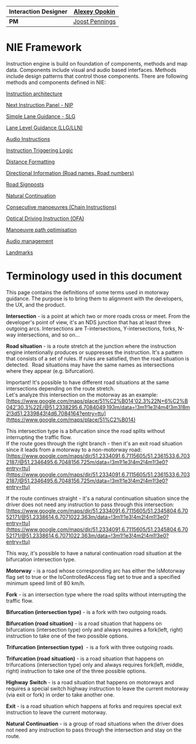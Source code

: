 | **Interaction Designer** | [Alexey Opokin](https://tomtom.atlassian.net/wiki/people/70121:e8cb7861-9079-4b92-b96d-bfe8cd882680?ref=confluence) |
|---|---|
| **PM** | [Joost Pennings](https://tomtom.atlassian.net/wiki/people/712020:a6d50cb1-97be-4a9a-a279-3fbb3e2e1799?ref=confluence) |

NIE Framework
=============

Instruction engine is build on foundation of components, methods and map data. Components include visual and audio based interfaces. Methods include design patterns that control those components. There are following methods and components defined in NIE:  

[Instruction architecture](https://github.com/tomtom-internal/nie-ux-spec/blob/main/Guidance%20Framework%20-%20Methods%20%26%20Components/Instruction%20arhitecture/Instruction_architecture.md)

[Next Instruction Panel - NIP](https://github.com/tomtom-internal/nie-ux-spec/blob/main/Guidance%20Framework%20-%20Methods%20%26%20Components/Next%20Instruction%20panel%20-%20NIP/Next_Instruction_Panel.md)

[Simple Lane Guidance - SLG](https://github.com/tomtom-internal/nie-ux-spec/blob/main/Guidance%20Framework%20-%20Methods%20%26%20Components/Simple%20Lane%20Guidance%20-%20SLG/Simple_Lane_Guidance.md)

[Lane Level Guidance (LLG/LLN)](https://github.com/tomtom-internal/nie-ux-spec/blob/main/Guidance%20Framework%20-%20Methods%20%26%20Components/Lane%20Level%20Guidance%20(LLG%2CLLN)/Lane_Level_Guidance(LLG_LLN).md)

[Audio Instructions](https://github.com/tomtom-internal/nie-ux-spec/blob/main/Guidance%20Framework%20-%20Methods%20%26%20Components/Audio%20Instructions/Audio_Instructions.md)

[Instruction Triggering Logic](https://github.com/tomtom-internal/nie-ux-spec/blob/main/Guidance%20Framework%20-%20Methods%20%26%20Components/Instruction%20Triggering%20Logic/Instruction_Triggering_Logic.md)

[Distance Formatting](https://github.com/tomtom-internal/nie-ux-spec/blob/main/Guidance%20Framework%20-%20Methods%20%26%20Components/Distance%20Fromatting/Distance_Formatting.md)

[Directional Information (Road names, Road numbers)](https://github.com/tomtom-internal/nie-ux-spec/blob/main/Guidance%20Framework%20-%20Methods%20%26%20Components/Directional%20Information%20-%20Road%20names%2C%20Road%20numbers%2C%20Towards%20/Directional_Information-Road-names_Road-numbers_Towards.md)

[Road Signposts](https://github.com/tomtom-internal/nie-ux-spec/blob/main/Guidance%20Framework%20-%20Methods%20%26%20Components/Road%20Signposts/Road_Signposts.md)

[Natural Continuation](https://github.com/tomtom-internal/nie-ux-spec/blob/main/Guidance%20Framework%20-%20Methods%20%26%20Components/Natural%20Continuation%20/Natural_Continuation.md)

[Consecutive manoeuvres (Chain Instructions)](https://github.com/tomtom-internal/nie-ux-spec/blob/main/Guidance%20Framework%20-%20Methods%20%26%20Components/Consecutive%20manoeuvres%20(Chain%20Instructions)/Consecutive_manoeuvres_(Chain_Instructions).md)

[Optical Driving Instruction (OFA)](https://github.com/tomtom-internal/nie-ux-spec/blob/main/Guidance%20Framework%20-%20Methods%20%26%20Components/Optical%20Driving%20Instruction%20(OFA)/Optical_Driving_Instruction(OFA).md)

[Manoeuvre path optimisation](https://github.com/tomtom-internal/nie-ux-spec/blob/main/Guidance%20Framework%20-%20Methods%20%26%20Components/Manoeuvre%20path%20optimisation/Manoeuvre_path_optimisation.md)

[Audio management](https://github.com/tomtom-internal/nie-ux-spec/blob/main/Guidance%20Framework%20-%20Methods%20%26%20Components/Audio%20management/Audio_management.md)

[Landmarks](https://github.com/tomtom-internal/nie-ux-spec/blob/main/Guidance%20Framework%20-%20Methods%20%26%20Components/Landmarks/Landmarks.md)

Terminology used in this document
=================================

This page contains the definitions of some terms used in motorway guidance. The purpose is to bring them to alignment with the developers, the UX, and the product.

**Intersection** - is a point at which two or more roads cross or meet. From the developer's point of view, it's an NDS junction that has at least three outgoing arcs. Intersections are T-intersections, Y-intersections, forks, N-way intersections, and so on...

**Road situation** - is a route stretch at the junction where the instruction engine intentionally produces or suppresses the instruction. It's a pattern that consists of a set of rules. If rules are satisfied, then the road situation is detected.  Road situations may have the same names as intersections where they appear (e.g. bifurcation).

Important! It's possible to have different road situations at the same intersections depending on the route stretch.  
Let's analyze this intersection on the motorway as an example:  
[https://www.google.com/maps/place/51%C2%B014'02.3%22N+6%C2%B042'30.3%22E/@51.2338295,6.7084049,193m/data=!3m1!1e3!4m4!3m3!8m2!3d51.2339843!4d6.7084164?entry=ttu](https://www.google.com/maps/place/51%C2%B014)

This intersection type is a bifurcation since the road splits without interrupting the traffic flow.  
If the route goes through the right branch - then it's an exit road situation since it leads from a motorway to a non-motorway road:  
[https://www.google.com/maps/dir/51.2334091,6.7115605/51.2361533,6.7032187/@51.2346495,6.7048156,725m/data=!3m1!1e3!4m2!4m1!3e0?entry=ttu](https://www.google.com/maps/dir/51.2334091,6.7115605/51.2361533,6.7032187/@51.2346495,6.7048156,725m/data=!3m1!1e3!4m2!4m1!3e0?entry=ttu)

If the route continues straight - it's a natural continuation situation since the driver does not need any instruction to pass through this intersection:  
[https://www.google.com/maps/dir/51.2334091,6.7115605/51.2345804,6.7052171/@51.2338614,6.7071022,363m/data=!3m1!1e3!4m2!4m1!3e0?entry=ttu](https://www.google.com/maps/dir/51.2334091,6.7115605/51.2345804,6.7052171/@51.2338614,6.7071022,363m/data=!3m1!1e3!4m2!4m1!3e0?entry=ttu)

This way, it's possible to have a natural continuation road situation at the bifurcation intersection type. 

**Motorway** - is a road whose corresponding arc has either the IsMotorway flag set to true or the IsControlledAccess flag set to true and a specified minimum speed limit of 80 km/h.

**Fork** - is an intersection type where the road splits without interrupting the traffic flow.

**Bifurcation (intersection type)** - is a fork with two outgoing roads. 

**Bifurcation (road situation)** - is a road situation that happens on bifurcations (intersection type) only and always requires a fork(left, right) instruction to take one of the two possible options.

**Trifurcation (intersection type)**  - is a fork with three outgoing roads.

**Trifurcation (road situation)** \- is a road situation that happens on trifurcations (intersection type) only and always requires fork(left, middle, right) instruction to take one of the three possible options.

**Highway** **Switch** - is a road situation that happens on motorways and requires a special switch highway instruction to leave the current motorway (via exit or fork) in order to take another one.

**Exit** - is a road situation which happens at forks and requires special exit instruction to leave the current motorway.

**Natural** **Continuation** - is a group of road situations when the driver does not need any instruction to pass through the intersection and stay on the route.